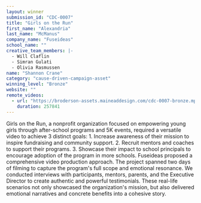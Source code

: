 ```yaml
---
layout: winner
submission_id: "CDC-0007"
title: "Girls on the Run"
first_name: "Alexandria"
last_name: "McManus"
company_name: "Fuseideas"
school_name: ""
creative_team_members: |-
  - Will Claflin
  - Simran Gulati
  - Olivia Rasmussen
name: "Shannon Crane"
category: "cause-driven-campaign-asset"
winning_level: "Bronze"
website: ""
remote_videos:
  - url: "https://broderson-assets.maineaddesign.com/cdc-0007-bronze.mp4"
    duration: 257841
---
```


Girls on the Run, a nonprofit organization focused on empowering young girls through after-school programs and 5K events, required a versatile video to achieve 3 distinct goals: 1. Increase awareness of their mission to inspire fundraising and community support. 2. Recruit mentors and coaches to support their programs. 3. Showcase their impact to school principals to encourage adoption of the program in more schools. Fuseideas proposed a comprehensive video production approach. The project spanned two days of filming to capture the program's full scope and emotional resonance. We conducted interviews with participants, mentors, parents, and the Executive Director to create authentic and powerful testimonials. These real-life scenarios not only showcased the organization's mission, but also delivered emotional narratives and concrete benefits into a cohesive story.
